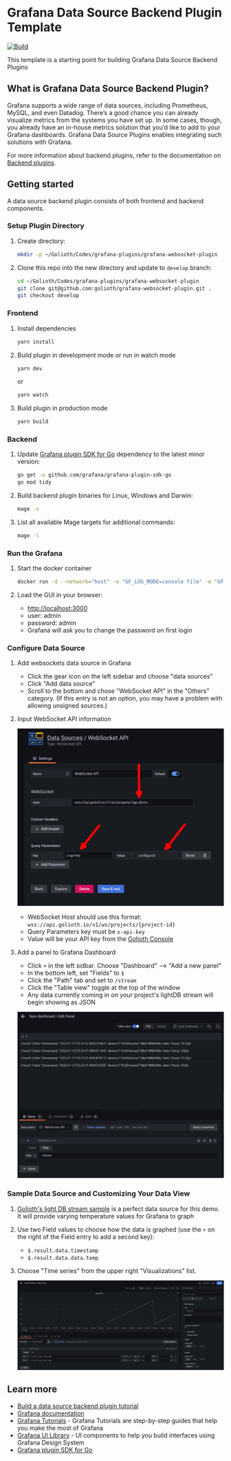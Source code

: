 # Grafana Data Source Backend Plugin Template

[![Build](https://github.com/grafana/grafana-starter-datasource-backend/workflows/CI/badge.svg)](https://github.com/grafana/grafana-datasource-backend/actions?query=workflow%3A%22CI%22)

This template is a starting point for building Grafana Data Source Backend Plugins

## What is Grafana Data Source Backend Plugin?

Grafana supports a wide range of data sources, including Prometheus, MySQL, and even Datadog. There’s a good chance you can already visualize metrics from the systems you have set up. In some cases, though, you already have an in-house metrics solution that you’d like to add to your Grafana dashboards. Grafana Data Source Plugins enables integrating such solutions with Grafana.

For more information about backend plugins, refer to the documentation on [Backend plugins](https://grafana.com/docs/grafana/latest/developers/plugins/backend/).

## Getting started

A data source backend plugin consists of both frontend and backend components.

### Setup Plugin Directory

1. Create directory:

   ```bash
   mkdir -p ~/Golioth/Codes/grafana-plugins/grafana-websocket-plugin
   ```

2. Clone this repo into the new directory and update to `develop` branch:
   
   ```bash
   cd ~/Golioth/Codes/grafana-plugins/grafana-websocket-plugin
   git clone git@github.com:golioth/grafana-websocket-plugin.git .
   git checkout develop
   ```

### Frontend

1. Install dependencies

   ```bash
   yarn install
   ```

2. Build plugin in development mode or run in watch mode

   ```bash
   yarn dev
   ```

   or

   ```bash
   yarn watch
   ```

3. Build plugin in production mode

   ```bash
   yarn build
   ```

### Backend

1. Update [Grafana plugin SDK for Go](https://grafana.com/docs/grafana/latest/developers/plugins/backend/grafana-plugin-sdk-for-go/) dependency to the latest minor version:

   ```bash
   go get -u github.com/grafana/grafana-plugin-sdk-go
   go mod tidy
   ```

2. Build backend plugin binaries for Linux, Windows and Darwin:

   ```bash
   mage -v
   ```

3. List all available Mage targets for additional commands:

   ```bash
   mage -l
   ```

### Run the Grafana

1. Start the docker container

   ```bash
   docker run -d --network="host" -e "GF_LOG_MODE=console file" -e "GF_PLUGINS_ALLOW_LOADING_UNSIGNED_PLUGINS=golioth-websocket-datasource" -p 3000:3000 -v ~/Golioth/Codes/grafana-plugins:/var/lib/grafana/plugins --name=grafana grafana/grafana
   ```

2. Load the GUI in your browser:
   * [http://localhost:3000](http://localhost:3000)
   * user: admin
   * password: admin
   * Grafana will ask you to change the password on first login

### Configure Data Source

1. Add websockets data source in Grafana
   * Click the gear icon on the left sidebar and choose "data sources"
   * Click "Add data source"
   * Scroll to the bottom and chose "WebSocket API" in the "Others" category. (If this entry is not an option, you may have a problem with allowing unsigned sources.)

2. Input WebSocket API information

   ![Grafana Websockets Configuration](assets/golioth-grafana-websockets-plugin-datasource.png)

   * WebSocket Host should use this format: `wss://api.golioth.io/v1/ws/projects/{project-id}`
   * Query Parameters key must be `x-api-key`
   * Value will be your API key from the [Golioth Console](https://console.golioth.io)

3. Add a panel to Grafana Dashboard

   * Click `+` in the left sidbar. Choose "Dashboard" --> "Add a new panel"
   * In the bottom left, set "Fields" to `$`
   * Click the "Path" tab and set to `/stream`
   * Click the "Table view" toggle at the top of the window
   * Any data currently coming in on your project's lightDB stream will begin showing as JSON

   ![Graphana showing lightDB stream json packets](assets/grafana-websockets-plugin-streaming.png)

### Sample Data Source and Customizing Your Data View

1. [Golioth's light DB stream sample](https://github.com/golioth/zephyr-sdk/tree/main/samples/lightdb_stream) is a perfect data source for this demo. It will provide varying temperature values for Grafana to graph

2. Use two Field values to choose how the data is graphed (use the `+` on the right of the Field entry to add a second key):

   * `$.result.data.timestamp`
   * `$.result.data.data.temp`

3. Choose "Time series" from the upper right "Visualizations" list.

   ![Graphana Websockets Graph](assets/grafana-websockets-graphing.png)

## Learn more

- [Build a data source backend plugin tutorial](https://grafana.com/tutorials/build-a-data-source-backend-plugin)
- [Grafana documentation](https://grafana.com/docs/)
- [Grafana Tutorials](https://grafana.com/tutorials/) - Grafana Tutorials are step-by-step guides that help you make the most of Grafana
- [Grafana UI Library](https://developers.grafana.com/ui) - UI components to help you build interfaces using Grafana Design System
- [Grafana plugin SDK for Go](https://grafana.com/docs/grafana/latest/developers/plugins/backend/grafana-plugin-sdk-for-go/)
